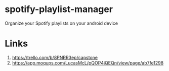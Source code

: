 # spotify-playlist-manager
Organize your Spotify playlists on your android device

# Links
1. https://trello.com/b/8PNRR3ep/capstone
1. https://app.moqups.com/LucasMcL/pQOP4iQEQn/view/page/ab7fe1298
